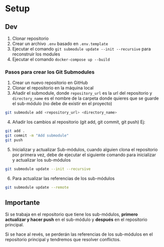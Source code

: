 # Setup

## Dev

1. Clonar repositorio
2. Crear un archivo `.env` basado en `.env.template`
3. Ejecutar el comando `git submodule update --init --recursive` para reconstruir los modules
4. Ejecutar el comando `docker-compose up --build`

### Pasos para crear los Git Submodules

1. Crear un nuevo repositorio en GitHub
2. Clonar el repositorio en la máquina local
3. Añadir el submodule, donde `repository_url` es la url del repositorio y `directory_name` es el nombre de la carpeta donde quieres que se guarde el sub-módulo (no debe de existir en el proyecto)

```bash
git submodule add <repository_url> <directory_name>
```

4. Añadir los cambios al repositorio (git add, git commit, git push)
Ej:

```bash
git add .
git commit -m "Add submodule"
git push
```

5. Inicializar y actualizar Sub-módulos, cuando alguien clona el repositorio por primera vez, debe de ejecutar el siguiente comando para inicializar y actualizar los sub-módulos

```bash
git submodule update --init --recursive
```

6. Para actualizar las referencias de los sub-módulos

```bash
git submodule update --remote
```

## Importante

Si se trabaja en el repositorio que tiene los sub-módulos, **primero actualizar y hacer push** en el sub-módulo y **después** en el repositorio principal.

Si se hace al revés, se perderán las referencias de los sub-módulos en el repositorio principal y tendremos que resolver conflictos.
